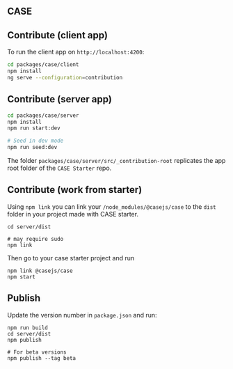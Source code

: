 ## CASE

## Contribute (client app)

To run the client app on `http://localhost:4200`:

```bash
cd packages/case/client
npm install
ng serve --configuration=contribution
```

## Contribute (server app)

```bash
cd packages/case/server
npm install
npm run start:dev

# Seed in dev mode
npm run seed:dev
```

The folder `packages/case/server/src/_contribution-root` replicates the app root folder of the `CASE Starter` repo.

## Contribute (work from starter)

Using `npm link` you can link your `/node_modules/@casejs/case` to the `dist` folder in your project made with CASE starter.

```
cd server/dist

# may require sudo
npm link
```

Then go to your case starter project and run

```
npm link @casejs/case
npm start
```

## Publish

Update the version number in `package.json` and run:

```
npm run build
cd server/dist
npm publish

# For beta versions
npm publish --tag beta
```
